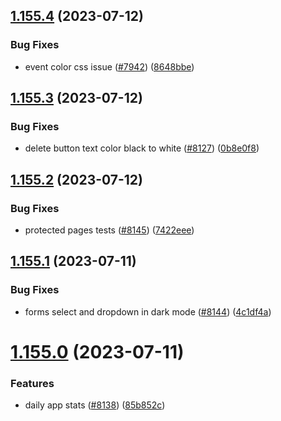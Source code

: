 ## [1.155.4](https://github.com/EddieHubCommunity/LinkFree/compare/v1.155.3...v1.155.4) (2023-07-12)


### Bug Fixes

* event color css issue ([#7942](https://github.com/EddieHubCommunity/LinkFree/issues/7942)) ([8648bbe](https://github.com/EddieHubCommunity/LinkFree/commit/8648bbe9ba4e43b17760833006078a822312c925))



## [1.155.3](https://github.com/EddieHubCommunity/LinkFree/compare/v1.155.2...v1.155.3) (2023-07-12)


### Bug Fixes

* delete button text color black to white ([#8127](https://github.com/EddieHubCommunity/LinkFree/issues/8127)) ([0b8e0f8](https://github.com/EddieHubCommunity/LinkFree/commit/0b8e0f817b1859801d3ca2f795e920ed48d87b3b))



## [1.155.2](https://github.com/EddieHubCommunity/LinkFree/compare/v1.155.1...v1.155.2) (2023-07-12)


### Bug Fixes

* protected pages tests ([#8145](https://github.com/EddieHubCommunity/LinkFree/issues/8145)) ([7422eee](https://github.com/EddieHubCommunity/LinkFree/commit/7422eee75b98d8a1b802624616c68acdf0605817))



## [1.155.1](https://github.com/EddieHubCommunity/LinkFree/compare/v1.155.0...v1.155.1) (2023-07-11)


### Bug Fixes

* forms select and dropdown in dark mode ([#8144](https://github.com/EddieHubCommunity/LinkFree/issues/8144)) ([4c1df4a](https://github.com/EddieHubCommunity/LinkFree/commit/4c1df4af07169695f5e02b72e48029f3dc53c56f))



# [1.155.0](https://github.com/EddieHubCommunity/LinkFree/compare/v1.154.9...v1.155.0) (2023-07-11)


### Features

* daily app stats ([#8138](https://github.com/EddieHubCommunity/LinkFree/issues/8138)) ([85b852c](https://github.com/EddieHubCommunity/LinkFree/commit/85b852c1fb714c5f9a9b67af5082103e2d5a6291))



